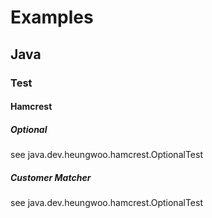 # Examples
## Java
### Test
#### Hamcrest
##### Optional
see java.dev.heungwoo.hamcrest.OptionalTest
##### Customer Matcher
see java.dev.heungwoo.hamcrest.OptionalTest